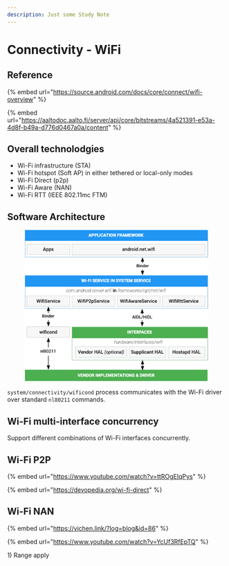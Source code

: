 ```yaml
---
description: Just some Study Note
---
```


# Connectivity - WiFi

## Reference

{% embed url="https://source.android.com/docs/core/connect/wifi-overview" %}

{% embed url="https://aaltodoc.aalto.fi/server/api/core/bitstreams/4a521391-e53a-4d8f-b49a-d776d0467a0a/content" %}

## Overall technolodgies

* Wi-Fi infrastructure (STA)
* Wi-Fi hotspot (Soft AP) in either tethered or local-only modes
* Wi-Fi Direct (p2p)
* Wi-Fi Aware (NAN)
* Wi-Fi RTT (IEEE 802.11mc FTM)

## Software Architecture

<figure><img src=".gitbook/assets/image (5) (1).png" alt=""><figcaption></figcaption></figure>

`system/connectivity/wificond` process communicates with the Wi-Fi driver over standard `nl80211` commands.

## Wi-Fi multi-interface concurrency <a href="#wi-fi_multi-interface_concurrency" id="wi-fi_multi-interface_concurrency"></a>

Support different combinations of Wi-Fi interfaces concurrently.



## Wi-Fi P2P

{% embed url="https://www.youtube.com/watch?v=ttROgEIqPys" %}

{% embed url="https://devopedia.org/wi-fi-direct" %}

## Wi-Fi NAN

{% embed url="https://yichen.link/?log=blog&id=86" %}

{% embed url="https://www.youtube.com/watch?v=YcUf3RfEpTQ" %}

1\) Range apply



